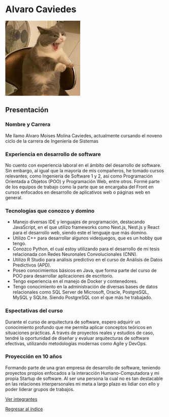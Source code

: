 # Alvaro Caviedes

![Alvaro Caviedes](alvaro.png)

## Presentación

### Nombre y Carrera
Me llamo Alvaro Moises Molina Caviedes, actualmente cursando el noveno ciclo de la carrera de Ingeniería de Sistemas

### Experiencia en desarrollo de software
No cuento con experiencia laboral en el ámbito del desarrollo de software. Sin embargo, al igual que la mayoría de mis compañeros, he tomado cursos relevantes, como Ingeniería de Software 1 y 2, así como Programación Orientada a Objetos (POO) y Programación Web, entre otros. Formé parte de los equipos de trabajo como la parte que se encargaba del Front en cursos enfocados en desarrollo de aplicativos web o páginas web en general.

### Tecnologías que conozco y domino
- Manejo diversas IDE y lenguajes de programación, destacando JavaScript, en el que utilizo frameworks como Next.js, Nest.js y React para el desarrollo web, siendo este el lenguaje que más domino.
- Utilizo C++ para desarrollar algunos videojuegos, que es un hobby que tengo.
- Conozco Python, el cual estoy utilizando para el desarrollo de mi tesis relacionada con Redes Neuronales Convolucionales (CNN).
- Utilizo R Studio para análisis predictivo en el curso de Análisis de Datos Predictivos (APD).
- Poseo conocimientos básicos en Java, que forma parte del curso de POO para desarrollar aplicaciones de escritorio.
- Tengo experiencia en el manejo de Docker y contenedores.
- Tengo conocimiento en la administración de diversas bases de datos relacionales como SQL Server de Microsoft, Oracle, PostgreSQL, MySQL y SQLite. Siendo PostgreSQL con el que más he trabajado.

### Espectativas del curso
Durante el curso de arquitectura de software, espero adquirir un conocimiento profundo que me permita aplicar conceptos teóricos en situaciones prácticas. A través de proyectos reales y estudios de caso, tendré la oportunidad de diseñar y evaluar arquitecturas de software efectivas, utilizando metodologías modernas como Agile y DevOps. 

### Proyección en 10 años
Formando parte de una gran empresa de desarrollo de software, teniendo proyectos propios enfocados a la interacción Humano-Computadora y mi propia Startup de software. Al ser una persona la cual no es tan destacable en las relaciones interpersonales mi meta a largo plazo es lidiar con ello y poder liderar grupos de trabajos.

[Ver integrantes](../integrantes.md)

[Regresar al índice](../../README.md)

